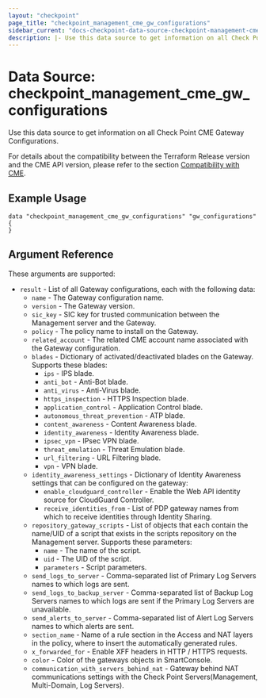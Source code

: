 ```yaml
---
layout: "checkpoint"
page_title: "checkpoint_management_cme_gw_configurations"
sidebar_current: "docs-checkpoint-data-source-checkpoint-management-cme-gw-configurations"
description: |- Use this data source to get information on all Check Point CME Gateway Configurations.
---
```


# Data Source: checkpoint_management_cme_gw_configurations

Use this data source to get information on all Check Point CME Gateway Configurations.

For details about the compatibility between the Terraform Release version and the CME API version, please refer to the section [Compatibility with CME](https://registry.terraform.io/providers/CheckPointSW/checkpoint/latest/docs#compatibility-with-cme).


## Example Usage

```hcl
data "checkpoint_management_cme_gw_configurations" "gw_configurations" {
}
```

## Argument Reference

These arguments are supported:

* `result` - List of all Gateway configurations, each with the following data:
    * `name` - The Gateway configuration name.
    * `version` - The Gateway version.
    * `sic_key` - SIC key for trusted communication between the Management server and the Gateway.
    * `policy` - The policy name to install on the Gateway.
    * `related_account` - The related CME account name associated with the Gateway configuration.
    * `blades` - Dictionary of activated/deactivated blades on the Gateway. Supports these blades:
        * `ips` - IPS blade.
        * `anti_bot` - Anti-Bot blade.
        * `anti_virus` - Anti-Virus blade.
        * `https_inspection` - HTTPS Inspection blade.
        * `application_control` - Application Control blade.
        * `autonomous_threat_prevention` - ATP blade.
        * `content_awareness` - Content Awareness blade.
        * `identity_awareness` - Identity Awareness blade.
        * `ipsec_vpn` - IPsec VPN blade.
        * `threat_emulation` - Threat Emulation blade.
        * `url_filtering` - URL Filtering blade.
        * `vpn` - VPN blade.
    * `identity_awareness_settings` - Dictionary of Identity Awareness settings that can be configured on the gateway:
        * `enable_cloudguard_controller` - Enable the Web API identity source for CloudGuard Controller.
        * `receive_identities_from` - List of PDP gateway names from which to receive identities through Identity Sharing.
    * `repository_gateway_scripts` - List of objects that each contain the name/UID of a script that exists in the
      scripts repository on the Management server. Supports these parameters:
        * `name` - The name of the script.
        * `uid` - The UID of the script.
        * `parameters` - Script parameters.
    * `send_logs_to_server` - Comma-separated list of Primary Log Servers names to which logs are sent.
    * `send_logs_to_backup_server` - Comma-separated list of Backup Log Servers names to which logs are sent if the
      Primary Log Servers are unavailable.
    * `send_alerts_to_server` - Comma-separated list of Alert Log Servers names to which alerts are sent.
    * `section_name` - Name of a rule section in the Access and NAT layers in the policy, where to insert the automatically generated rules.
    * `x_forwarded_for` - Enable XFF headers in HTTP / HTTPS requests.
    * `color` - Color of the gateways objects in SmartConsole.
    * `communication_with_servers_behind_nat` - Gateway behind NAT communications settings with the Check Point Servers(Management, Multi-Domain, Log Servers).